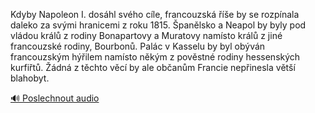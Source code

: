 
Kdyby Napoleon I. dosáhl svého cíle, francouzská říše by se rozpínala daleko za svými hranicemi z roku 1815. Španělsko a Neapol by byly pod vládou králů z rodiny Bonapartovy a Muratovy namísto králů z jiné francouzské rodiny, Bourbonů. Palác v Kasselu by byl obýván francouzským hýřilem namísto někým z pověstné rodiny hessenských kurfiřtů. Žádná z těchto věcí by ale občanům Francie nepřinesla větší blahobyt.

[🔊 Poslechnout audio](/data/7-paragraphs/audio/chapter_164/para_004-Kdyby-Napoleon-I-doshl-svho-cle-francouzsk.mp3)
